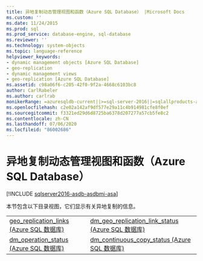 ```yaml
---
title: 异地复制动态管理视图和函数（Azure SQL Database） |Microsoft Docs
ms.custom: ''
ms.date: 11/24/2015
ms.prod: sql
ms.prod_service: database-engine, sql-database
ms.reviewer: ''
ms.technology: system-objects
ms.topic: language-reference
helpviewer_keywords:
- dynamic management objects [Azure SQL Database]
- geo-replication
- dynamic management views
- geo-replication [Azure SQL Database]
ms.assetid: c98a06f6-c205-42f0-9f2a-4668c6103bc8
author: CarlRabeler
ms.author: carlrab
monikerRange: =azuresqldb-current||>=sql-server-2016||=sqlallproducts-allversions||>=sql-server-linux-2017||=azuresqldb-mi-current
ms.openlocfilehash: c2e02a142af9df577e29a11c4b914981cfe8f0ef
ms.sourcegitcommit: f3321ed29d6d8725ba6378d207277a57cb5fe8c2
ms.contentlocale: zh-CN
ms.lasthandoff: 07/06/2020
ms.locfileid: "86002686"
---
```

# <a name="geo-replication-dynamic-management-views-and-functions-azure-sql-database"></a>异地复制动态管理视图和函数（Azure SQL Database）
[!INCLUDE [sqlserver2016-asdb-asdbmi-asa](../../includes/applies-to-version/sqlserver2016-asdb-asdbmi-asa.md)]

  本节包含以下目录视图，它们显示有关异地复制的信息。  
  
|||  
|-|-|  
|[geo_replication_links &#40;Azure SQL 数据库&#41;](../../relational-databases/system-dynamic-management-views/sys-geo-replication-links-azure-sql-database.md)|[dm_geo_replication_link_status &#40;Azure SQL 数据库&#41;](../../relational-databases/system-dynamic-management-views/sys-dm-geo-replication-link-status-azure-sql-database.md)|  
|[dm_operation_status &#40;Azure SQL 数据库&#41;](../../relational-databases/system-dynamic-management-views/sys-dm-operation-status-azure-sql-database.md)|[dm_continuous_copy_status &#40;Azure SQL 数据库&#41;](../../relational-databases/system-dynamic-management-views/sys-dm-continuous-copy-status-azure-sql-database.md)|  
  
  
